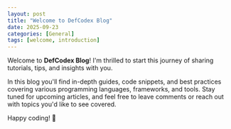 ```yaml
---
layout: post
title: "Welcome to DefCodex Blog"
date: 2025-09-23
categories: [General]
tags: [welcome, introduction]
---
```


Welcome to **DefCodex Blog**! I'm thrilled to start this journey of sharing tutorials, tips, and insights with you.

In this blog you'll find in-depth guides, code snippets, and best practices covering various programming languages, frameworks, and tools. Stay tuned for upcoming articles, and feel free to leave comments or reach out with topics you'd like to see covered.

Happy coding! 🚀
